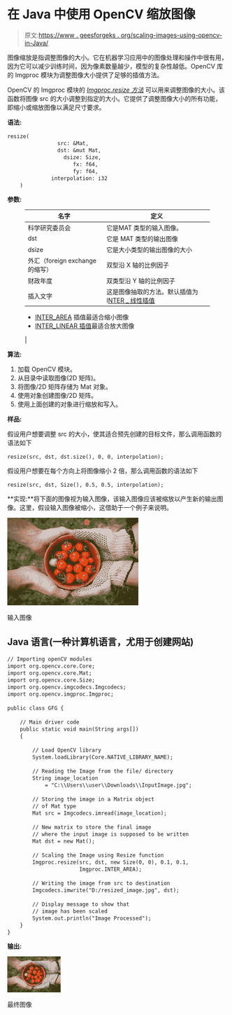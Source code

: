 # 在 Java 中使用 OpenCV 缩放图像

> 原文:[https://www . geesforgeks . org/scaling-images-using-opencv-in-Java/](https://www.geeksforgeeks.org/scaling-images-using-opencv-in-java/)

图像缩放是指调整图像的大小。它在机器学习应用中的图像处理和操作中很有用，因为它可以减少训练时间，因为像素数量越少，模型的复杂性越低。OpenCV 库的 Imgproc 模块为调整图像大小提供了足够的插值方法。

OpenCV 的 Imgproc 模块的 [*Imgproc.resize 方法*](https://www.geeksforgeeks.org/image-resizing-using-opencv-python/) 可以用来调整图像的大小。该函数将图像 src 的大小调整到指定的大小。它提供了调整图像大小的所有功能，即缩小或缩放图像以满足尺寸要求。

**语法:**

```
resize(
                src: &Mat, 
                dst: &mut Mat, 
                  dsize: Size, 
                     fx: f64, 
                     fy: f64, 
              interpolation: i32
    )
```

**参数:**

<figure class="table">

| 名字 | 定义 |
| --- | --- |
| 科学研究委员会 | 它是MAT 类型的输入图像。 |
| dst | 它是 MAT 类型的输出图像 |
| dsize | 它是大小类型的输出图像的大小 |
| 外汇（foreign exchange 的缩写） | 双型沿 X 轴的比例因子 |
| 财政年度 | 双类型沿 Y 轴的比例因子 |
| 插入文字 | 这是图像抽取的方法。默认插值为 I[NTER _ 线性插值](https://www.geeksforgeeks.org/image-processing-without-opencv-python/)

*   [INTER_AREA](https://www.geeksforgeeks.org/image-resizing-using-opencv-python/) 插值最适合缩小图像
*   [INTER_LINEAR 插值](https://www.geeksforgeeks.org/image-resizing-using-opencv-python/)最适合放大图像

 |

</figure>

**算法:**

1.  加载 OpenCV 模块。
2.  从目录中读取图像(2D 矩阵)。
3.  将图像/2D 矩阵存储为 Mat 对象。
4.  使用对象创建图像/2D 矩阵。
5.  使用上面创建的对象进行缩放和写入。

**样品:**

假设用户想要调整 src 的大小，使其适合预先创建的目标文件，那么调用函数的语法如下

```
resize(src, dst, dst.size(), 0, 0, interpolation);
```

假设用户想要在每个方向上将图像缩小 2 倍，那么调用函数的语法如下

```
resize(src, dst, Size(), 0.5, 0.5, interpolation);
```

**实现:**将下面的图像视为输入图像，该输入图像应该被缩放以产生新的输出图像。这里，假设输入图像被缩小，这借助于一个例子来说明。

![](img/d1aa45f83204d88e2dbb839981fdb41b.png)

输入图像

## Java 语言(一种计算机语言，尤用于创建网站)

```
// Importing openCV modules
import org.opencv.core.Core;
import org.opencv.core.Mat;
import org.opencv.core.Size;
import org.opencv.imgcodecs.Imgcodecs;
import org.opencv.imgproc.Imgproc;

public class GFG {

    // Main driver code
    public static void main(String args[])
    {

        // Load OpenCV library
        System.loadLibrary(Core.NATIVE_LIBRARY_NAME);

        // Reading the Image from the file/ directory
        String image_location
            = "C:\\Users\\user\\Downloads\\InputImage.jpg";

        // Storing the image in a Matrix object
        // of Mat type
        Mat src = Imgcodecs.imread(image_location);

        // New matrix to store the final image
        // where the input image is supposed to be written
        Mat dst = new Mat();

        // Scaling the Image using Resize function
        Imgproc.resize(src, dst, new Size(0, 0), 0.1, 0.1,
                       Imgproc.INTER_AREA);

        // Writing the image from src to destination
        Imgcodecs.imwrite("D:/resized_image.jpg", dst);

        // Display message to show that
        // image has been scaled
        System.out.println("Image Processed");
    }
}
```

**输出:**

![](img/5d2492fa09e0b121c7864bdc0385aa4e.png)

最终图像